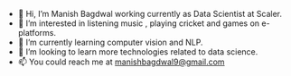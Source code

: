 - 👋 Hi, I’m Manish Bagdwal working currently as Data Scientist at Scaler.
- 👀 I’m interested in listening music , playing cricket and games on e-platforms.
- 🌱 I’m currently learning computer vision and NLP.
- 💞️ I’m looking to learn more technologies related to data science.
- 📫 You could reach me at manishbagdwal9@gmail.com

<!---
manish-bagdwal1/manish-bagdwal1 is a ✨ special ✨ repository because its `README.md` (this file) appears on your GitHub profile.
You can click the Preview link to take a look at your changes.
--->
